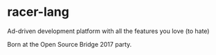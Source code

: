 # racer-lang

Ad-driven development platform with all the features you love (to hate)

Born at the Open Source Bridge 2017 party.
